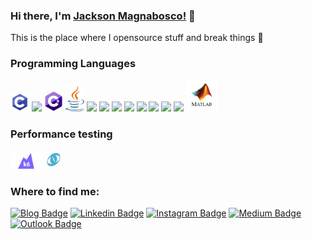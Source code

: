 ### Hi there, I'm [Jackson Magnabosco!](https://jacksonn455.github.io/) 👋

This is the place where I opensource stuff and break things 🤣

### Programming Languages
<img src = 'https://github.com/jacksonn455/jacksonn455/blob/master/c.png' width='30'/> <img src = 'https://github.com/MarikIshtar007/MarikIshtar007/blob/master/images/cpp.svg' width='30'/> <img src = 'https://github.com/jacksonn455/jacksonn455/blob/master/C_Sharp_logo.svg' width='30'/> <img src = 'https://github.com/jacksonn455/jacksonn455/blob/master/java.png' width='30'/> <img src = 'https://github.com/MarikIshtar007/MarikIshtar007/blob/master/images/python2.png' height='30'/> <img src = 'https://github.com/MarikIshtar007/MarikIshtar007/blob/master/images/flutter-logo.svg' width='30'/> <img src = 'https://github.com/MarikIshtar007/MarikIshtar007/blob/master/images/html.svg' width='30'/> <img src = 'https://github.com/MarikIshtar007/MarikIshtar007/blob/master/images/css.svg' width='30'/> <img src = 'https://github.com/MarikIshtar007/MarikIshtar007/blob/master/images/js.svg' width='30'/> <img src = 'https://github.com/MarikIshtar007/MarikIshtar007/blob/master/images/bootstrap.svg' width='33'/> <img src = 'https://github.com/MarikIshtar007/MarikIshtar007/blob/master/images/sql.svg' width='30'/> <img src = 'https://github.com/MarikIshtar007/MarikIshtar007/blob/master/images/git.svg' width='30'/> <img src = 'https://github.com/jacksonn455/jacksonn455/blob/master/matlab.png' width='50'/>

### Performance testing
<img src = 'https://github.com/jacksonn455/jacksonn455/blob/master/k6logo.png' width='50'/> <img src = 'https://github.com/jacksonn455/jacksonn455/blob/master/load.png' width='30'/>

<h3>Where to find me:</h3>

[![Blog Badge](https://img.shields.io/badge/Blog-jacksonn455.github.io-black)](https://jacksonn455.github.io/)
[![Linkedin Badge](https://img.shields.io/badge/-LinkedIn-blue?style=flat-square&logo=Linkedin&logoColor=white&link=https://www.linkedin.com/in/jackson-felipe-magnabosco-b0a48798/)](https://www.linkedin.com/in/jackson-felipe-magnabosco-b0a48798/)
[![Instagram Badge](https://img.shields.io/badge/-Instagram-purple?style=flat-square&logo=Instagram&logoColor=white&link=https://www.instagram.com/jacksonn455/)](https://www.instagram.com/jacksonn455/)
[![Medium Badge](https://img.shields.io/badge/-Medium-black?style=flat-square&logo=Medium&logoColor=white&link=https://medium.com/@soichiro.jacson)](https://medium.com/@soichiro.jacson)
[![Outlook Badge](https://img.shields.io/badge/-jacksonmagnabosco%40hotmail.com-blue?style=flat-square&logo=Windows&logoColor=white&link=mailto:jacksonmagnabosco@hotmail.com)](mailto:jacksonmagnabosco@hotmail.com)

